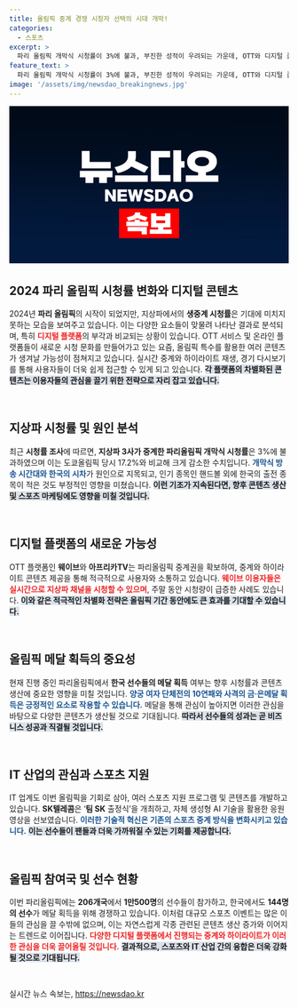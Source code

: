 ```yaml
---
title: 올림픽 중계 경쟁 시청자 선택의 시대 개막!
categories:
  - 스포츠
excerpt: >
  파리 올림픽 개막식 시청률이 3%에 불과, 부진한 성적이 우려되는 가운데, OTT와 디지털 플랫폼이 대안으로 부각되고 있다. 메달 소식이 전해지면 열기도 다시 상승할 것으로 기대된다!
feature_text: >
  파리 올림픽 개막식 시청률이 3%에 불과, 부진한 성적이 우려되는 가운데, OTT와 디지털 플랫폼이 대안으로 부각되고 있다. 메달 소식이 전해지면 열기도 다시 상승할 것으로 기대된다!
image: '/assets/img/newsdao_breakingnews.jpg'
---
```


<p><img src="/assets/img/newsdao_breakingnews.jpg" alt="pcversion 속보" /></p>

<h2 data-ke-size="size26">2024 파리 올림픽 시청률 변화와 디지털 콘텐츠</h2>

<p data-ke-size="size16">2024년 <b>파리 올림픽</b>의 시작이 되었지만, 지상파에서의 <b>생중계 시청률</b>은 기대에 미치지 못하는 모습을 보여주고 있습니다. 이는 다양한 요소들이 맞물려 나타난 결과로 분석되며, 특히 <b><span style="color: #ee2323;">디지털 플랫폼</span></b>의 부각과 비교되는 상황이 있습니다. OTT 서비스 및 온라인 플랫폼들이 새로운 시청 문화를 만들어가고 있는 요즘, 올림픽 특수를 활용한 여러 콘텐츠가 생겨날 가능성이 점쳐지고 있습니다. 실시간 중계와 하이라이트 재생, 경기 다시보기를 통해 사용자들이 더욱 쉽게 접근할 수 있게 되고 있습니다. <b><span style="background-color: #21538527;">각 플랫폼의 차별화된 콘텐츠는 이용자들의 관심을 끌기 위한 전략으로 자리 잡고 있습니다.</span></b></p>

<p data-ke-size="size16">&nbsp;</p>

<h2 data-ke-size="size26">지상파 시청률 및 원인 분석</h2>

<p data-ke-size="size16">최근 <b>시청률 조사</b>에 따르면, <b>지상파 3사가 중계한 파리올림픽 개막식 시청률</b>은 3%에 불과하였으며 이는 도쿄올림픽 당시 17.2%와 비교해 크게 감소한 수치입니다. <b><span style="color: #1a5490;">개막식 방송 시간대와 한국의 시차</span></b>가 원인으로 지목되고, 인기 종목인 핸드볼 외에 한국의 출전 종목이 적은 것도 부정적인 영향을 미쳤습니다. <b><span style="background-color: #21538527;">이런 기조가 지속된다면, 향후 콘텐츠 생산 및 스포츠 마케팅에도 영향을 미칠 것입니다.</span></b></p>

<p data-ke-size="size16">&nbsp;</p>

<h2 data-ke-size="size26">디지털 플랫폼의 새로운 가능성</h2>

<p data-ke-size="size16">OTT 플랫폼인 <b>웨이브</b>와 <b>아프리카TV</b>는 파리올림픽 중계권을 확보하여, 중계와 하이라이트 콘텐츠 제공을 통해 적극적으로 사용자와 소통하고 있습니다. <b><span style="color: #ee2323;">웨이브 이용자들은 실시간으로 지상파 채널을 시청할 수 있으며</span></b>, 주말 동안 시청량이 급증한 사례도 있습니다. <b><span style="background-color: #21538527;">이와 같은 적극적인 차별화 전략은 올림픽 기간 동안에도 큰 효과를 기대할 수 있습니다.</span></b></p>

<p data-ke-size="size16">&nbsp;</p>

<h2 data-ke-size="size26">올림픽 메달 획득의 중요성</h2>

<p data-ke-size="size16">현재 진행 중인 파리올림픽에서 <b>한국 선수들의 메달 획득</b> 여부는 향후 시청률과 콘텐츠 생산에 중요한 영향을 미칠 것입니다. <b><span style="color: #1a5490;">양궁 여자 단체전의 10연패와 사격의 금·은메달 획득은 긍정적인 요소로 작용할 수 있습니다.</span></b> 메달을 통해 관심이 높아지면 이러한 관심을 바탕으로 다양한 콘텐츠가 생산될 것으로 기대됩니다. <b><span style="background-color: #21538527;">따라서 선수들의 성과는 곧 비즈니스 성공과 직결될 것입니다.</span></b></p>

<p data-ke-size="size16">&nbsp;</p>

<h2 data-ke-size="size26">IT 산업의 관심과 스포츠 지원</h2>

<p data-ke-size="size16">IT 업계도 이번 올림픽을 기회로 삼아, 여러 스포츠 지원 프로그램 및 콘텐츠를 개발하고 있습니다. <b>SK텔레콤</b>은 ‘<b>팀 SK</b> 출정식’을 개최하고, 자체 생성형 AI 기술을 활용한 응원 영상을 선보였습니다. <b><span style="color: #1a5490;">이러한 기술적 혁신은 기존의 스포츠 중계 방식을 변화시키고 있습니다.</span></b> <b><span style="background-color: #21538527;">이는 선수들이 팬들과 더욱 가까워질 수 있는 기회를 제공합니다.</span></b></p>

<p data-ke-size="size16">&nbsp;</p>

<h2 data-ke-size="size26">올림픽 참여국 및 선수 현황</h2>

<p data-ke-size="size16">이번 파리올림픽에는 <b>206개국</b>에서 <b>1만500명</b>의 선수들이 참가하고, 한국에서도 <b>144명의 선수</b>가 메달 획득을 위해 경쟁하고 있습니다. 이처럼 대규모 스포츠 이벤트는 많은 이들의 관심을 끌 수밖에 없으며, 이는 자연스럽게 각종 관련된 콘텐츠 생산 증가와 이어지는 트렌드로 이어집니다. <b><span style="color: #ee2323;">다양한 디지털 플랫폼에서 진행되는 중계와 하이라이트가 이러한 관심을 더욱 끌어올릴 것입니다.</span></b> <b><span style="background-color: #21538527;">결과적으로, 스포츠와 IT 산업 간의 융합은 더욱 강화될 것으로 기대됩니다.</span></b></p>

<p data-ke-size="size16">&nbsp;</p>
실시간 뉴스 속보는, <a href="https://newsdao.kr" rel="dofollow">https://newsdao.kr</a>


